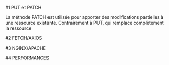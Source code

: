 #1 PUT et PATCH

La méthode PATCH est utilisée pour apporter des modifications partielles à une ressource existante. Contrairement à PUT, qui remplace complètement la ressource

#2 FETCH/AXIOS

#3 NGINX/APACHE

#4 PERFORMANCES
